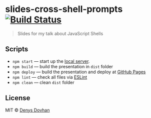 # slides-cross-shell-prompts [![Build Status][travis-image]][travis-url]

> Slides for my talk about JavaScript Shells

## Scripts

* `npm start` — start up the [local server](http://localhost:3000).
* `npm build` — build the presentation in `dist` folder
* `npm deploy` — build the presentation and deploy at [GitHub Pages](https://pages.github.com/)
* `npm lint` — check all files via [ESLint](eslint.org)
* `npm clean` — clean `dist` folder

## License

MIT © [Denys Dovhan](http://denysdovhan.com)

[travis-url]: https://travis-ci.org/denysdovhan/slides-cross-shell-prompts
[travis-image]: https://img.shields.io/travis/denysdovhan/slides-cross-shell-prompts.svg?style=flat-square